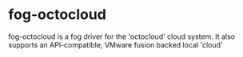 # fog-octocloud

fog-octocloud is a fog driver for the 'octocloud' cloud system. It also supports an API-compatible, VMware fusion backed local 'cloud'
